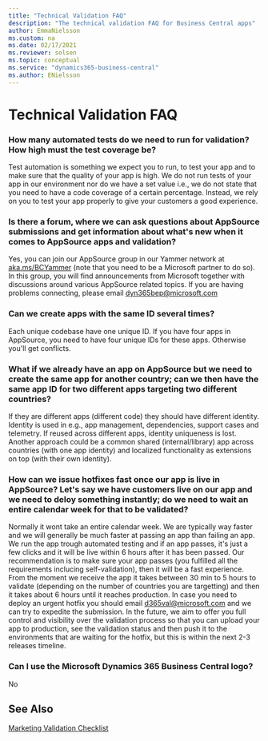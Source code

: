 ```yaml
---
title: "Technical Validation FAQ"
description: "The technical validation FAQ for Business Central apps"
author: EmmaNielsson
ms.custom: na
ms.date: 02/17/2021
ms.reviewer: solsen
ms.topic: conceptual
ms.service: "dynamics365-business-central"
ms.author: ENielsson
---
```


# Technical Validation FAQ
 

### How many automated tests do we need to run for validation? How high must the test coverage be?  
Test automation is something we expect you to run, to test your app and to make sure that the quality of your app is high. We do not run tests of your app in our environment nor do we have a set value i.e., we do not state that you need to have a code coverage of a certain percentage. Instead, we rely on you to test your app properly to give your customers a good experience.     
 
### Is there a forum, where we can ask questions about AppSource submissions and get information about what's new when it comes to AppSource apps and validation? 
Yes, you can join our AppSource group in our Yammer network at [aka.ms/BCYammer](http://aka.ms/bcyammer) (note that you need to be a Microsoft partner to do so). In this group, you will find announcements from Microsoft together with discussions around various AppSource related topics. If you are having problems connecting, please email dyn365bep@microsoft.com 


### Can we create apps with the same ID several times?  
Each unique codebase have one unique ID. If you have four apps in AppSource, you need to have four unique IDs for these apps. Otherwise you'll get conflicts. 

### What if we already have an app on AppSource but we need to create the same app for another country; can we then have the same app ID for two different apps targeting two different countries?  
If they are different apps (different code) they should have different identity. Identity is used in e.g., app management, dependencies, support cases and telemetry. If reused across different apps, identity uniqueness is lost. Another approach could be a common shared (internal/library) app across countries (with one app identity) and localized functionality as extensions on top (with their own identity). 
 
### How can we issue hotfixes fast once our app is live in AppSource? Let's say we have customers live on our app and we need to deloy something instantly; do we need to wait an entire calendar week for that to be validated?  
Normally it wont take an entire calendar week. We are typically way faster and we will generally be much faster at passing an app than failing an app. We run the app trough automated testing and if an app passes, it's just a few clicks and it will be live within 6 hours after it has been passed. Our recommendation is to make sure your app passes (you fulfilled all the requirements inclucing self-validation), then it will be a fast experience. From the moment we receive the app it takes between 30 min to 5 hours to validate (depending on the number of countries you are targetting) and then it takes about 6 hours until it reaches production. In case you need to deploy an urgent hotfix you should email d365val@microsoft.com and we can try to expedite the submission.
In the future, we aim to offer you full control and visibility over the validation process so that you can upload your app to production, see the validation status and then push it to the environments that are waiting for the hotfix, but this is within the next 2-3 releases timeline.

### Can I use the Microsoft Dynamics 365 Business Central logo?  

No

## See Also

[Marketing Validation Checklist](readiness-checklist-marketing.md)  